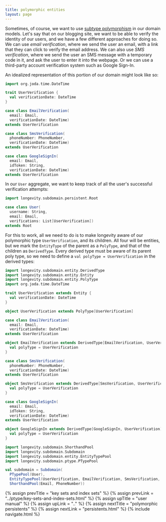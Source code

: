 ```yaml
---
title: polymorphic entities
layout: page
---
```


Sometimes, of course, we want to use [subtype
polymorphism](https://en.wikipedia.org/wiki/Polymorphism_(computer_science)#Subtyping)
in our domain models. Let's say that on our blogging site, we want to
be able to verify the identity of our users, and we have a few
different approaches for doing so. We can use _email verification_,
where we send the user an email, with a link that they can click to
verify the email address. We can also use _SMS verification_, where we
send the user an SMS message with a temporary code in it, and ask the
user to enter it into the webpage. Or we can use a third-party account
verification system such as Google Sign-In.

An idealized representation of this portion of our domain might look
like so:

```scala
import org.joda.time.DateTime

trait UserVerification {
  val verificationDate: DateTime
}

case class EmailVerification(
  email: Email,
  verificationDate: DateTime)
extends UserVerification

case class SmsVerification(
  phoneNumber: PhoneNumber,
  verificationDate: DateTime)
extends UserVerification

case class GoogleSignIn(
  email: Email,
  idToken: String,
  verificationDate: DateTime)
extends UserVerification
```

In our `User` aggregate, we want to keep track of all the user's
successful verification attempts:

```scala
import longevity.subdomain.persistent.Root

case class User(
  username: String,
  email: Email,
  verifications: List[UserVerification])
extends Root
```

For this to work, all we need to do is to make longevity aware of our
polymorphic type `UserVerification`, and its children. All four will
be entities, but we mark the `EntityType` of the parent as a
`PolyType`, and that of the children as `DerivedType`. Every derived
type must be aware of its parent poly type, so we need to define a
`val polyType = UserVerification` in the derived types:

```scala
import longevity.subdomain.entity.DerivedType
import longevity.subdomain.entity.Entity
import longevity.subdomain.entity.PolyType
import org.joda.time.DateTime

trait UserVerification extends Entity {
  val verificationDate: DateTime
}

object UserVerification extends PolyType[UserVerification]

case class EmailVerification(
  email: Email,
  verificationDate: DateTime)
extends UserVerification

object EmailVerification extends DerivedType[EmailVerification, UserVerification] {
  val polyType = UserVerification
}

case class SmsVerification(
  phoneNumber: PhoneNumber,
  verificationDate: DateTime)
extends UserVerification

object SmsVerification extends DerivedType[SmsVerification, UserVerification] {
  val polyType = UserVerification
}

case class GoogleSignIn(
  email: Email,
  idToken: String,
  verificationDate: DateTime)
extends UserVerification

object GoogleSignIn extends DerivedType[GoogleSignIn, UserVerification] {
  val polyType = UserVerification
}

import longevity.subdomain.ShorthandPool
import longevity.subdomain.Subdomain
import longevity.subdomain.entity.EntityTypePool
import longevity.subdomain.ptype.PTypePool

val subdomain = Subdomain(
  PTypePool(User),
  EntityTypePool(UserVerification, EmailVerification, SmsVerification, GoogleSignIn),
  ShorthandPool(Email, PhoneNumber))
```

{% assign prevTitle = "key sets and index sets" %}
{% assign prevLink = "../ptype/key-sets-and-index-sets.html" %}
{% assign upTitle = "user manual" %}
{% assign upLink = ".." %}
{% assign nextTitle = "polymorphic persistents" %}
{% assign nextLink = "persistents.html" %}
{% include navigate.html %}

